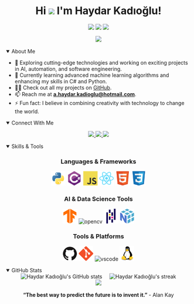 <h1 align="center">Hi <img src="https://user-images.githubusercontent.com/44104676/173990923-48b66056-0bff-472a-b5bf-faab4146e950.gif" height="40"> I'm Haydar Kadıoğlu!</h1>

<p align="center">
    <img src="https://img.shields.io/badge/Focus-AI%20Development-C2FFC7?style=flat" />
    <img src="https://img.shields.io/badge/Focus-Automation-CB9DF0?style=flat" />
    <img src="https://img.shields.io/badge/Focus-Software%20Engineering-C2FFC7?style=flat" />
</p>

<p align="center">
    <img src="https://komarev.com/ghpvc/?username=haydarkadioglu&label=Profile%20Views&color=000000&style=flat&labelColor=C2FFC7" />
</p>

<details open>
<summary>About Me</summary>
<ul>
<li>🔭 Exploring cutting-edge technologies and working on exciting projects in AI, automation, and software engineering.</li>
<li>🌱 Currently learning advanced machine learning algorithms and enhancing my skills in C# and Python.</li>
<li>👨‍💻 Check out all my projects on <a href="https://github.com/haydarkadioglu">GitHub</a>.</li>
<li>📫 Reach me at <strong><a href="mailto:a.haydar.kadioglu@hotmail.com">a.haydar.kadioglu@hotmail.com</a></strong>.</li>
<li>⚡ Fun fact: I believe in combining creativity with technology to change the world.</li>
</ul>
</details>

<details open>
<summary>Connect With Me</summary>
<p align="center">
    <a href="https://www.linkedin.com/in/haydarkadioglu/">
        <img src="https://img.shields.io/badge/LinkedIn-0A66C2?style=for-the-badge&logo=linkedin&logoColor=white" />
    </a>
    <a href="https://www.instagram.com/haydarkadioglu_/">
        <img src="https://img.shields.io/badge/Instagram-E4405F?style=for-the-badge&logo=instagram&logoColor=white" />
    </a>
    <a href="mailto:a.haydar.kadioglu@hotmail.com">
        <img src="https://img.shields.io/badge/Email-0078D4?style=for-the-badge&logo=microsoft-outlook&logoColor=white" />
    </a>
</p>
</details>

<details open>
<summary>Skills & Tools</summary>
<h3 align="center">Languages & Frameworks</h3>
<p align="center">
    <img src="https://raw.githubusercontent.com/devicons/devicon/master/icons/python/python-original.svg" alt="python" width="40" height="40"/>
    <img src="https://raw.githubusercontent.com/devicons/devicon/master/icons/csharp/csharp-original.svg" alt="csharp" width="40" height="40"/>
    <img src="https://raw.githubusercontent.com/devicons/devicon/master/icons/javascript/javascript-original.svg" alt="javascript" width="40" height="40"/>
    <img src="https://raw.githubusercontent.com/devicons/devicon/master/icons/react/react-original.svg" alt="react" width="40" height="40"/>
    <img src="https://raw.githubusercontent.com/devicons/devicon/master/icons/html5/html5-original.svg" alt="html5" width="40" height="40"/>
    <img src="https://raw.githubusercontent.com/devicons/devicon/master/icons/css3/css3-original.svg" alt="css3" width="40" height="40"/>
</p>

<h3 align="center">AI & Data Science Tools</h3>
<p align="center">
    <img src="https://raw.githubusercontent.com/devicons/devicon/master/icons/tensorflow/tensorflow-original.svg" alt="tensorflow" width="40" height="40"/>
    <img src="https://www.vectorlogo.zone/logos/opencv/opencv-icon.svg" alt="opencv" width="40" height="40"/>
    <img src="https://raw.githubusercontent.com/devicons/devicon/master/icons/pandas/pandas-original.svg" alt="pandas" width="40" height="40"/>
    <img src="https://raw.githubusercontent.com/devicons/devicon/master/icons/numpy/numpy-original.svg" alt="numpy" width="40" height="40"/>
</p>

<h3 align="center">Tools & Platforms</h3>
<p align="center">
    <img src="https://raw.githubusercontent.com/devicons/devicon/master/icons/github/github-original.svg" alt="github" width="40" height="40"/>
    <img src="https://raw.githubusercontent.com/devicons/devicon/master/icons/git/git-original.svg" alt="git" width="40" height="40"/>
    <img src="https://skillicons.dev/icons?i=vscode" alt="vscode" width="40" height="40"/>
    <img src="https://raw.githubusercontent.com/devicons/devicon/master/icons/linux/linux-original.svg" alt="linux" width="40" height="40"/>
</p>
</details>

<details open>
<summary>GitHub Stats</summary>

<div align="center" style="display: flex; flex-direction: row; justify-content: center; gap: 20px;">
  <img src="https://github-readme-stats.vercel.app/api?username=haydarkadioglu&show_icons=true&theme=dark&title_color=C2FFC7&icon_color=CB9DF0&text_color=ffffff&bg_color=000000" alt="Haydar Kadıoğlu's GitHub stats" />
  <img src="https://streak-stats.demolab.com?user=haydarkadioglu&theme=dark&ring=C2FFC7&fire=CB9DF0&currStreakLabel=C2FFC7" alt="Haydar Kadıoğlu's streak" />
</div>


</details>


<div align="center">
  <img src="https://capsule-render.vercel.app/api?type=waving&height=300&color=gradient&text=Thanks%20You%20for%20Visiting%20%20😊&section=footer&reversal=false" />
  <p>
    <strong>“The best way to predict the future is to invent it.”</strong> - Alan Kay
  </p>
</div>

